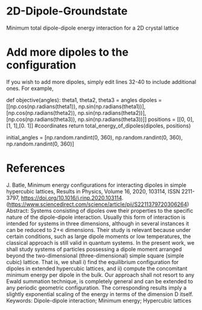 # 2D-Dipole-Groundstate
Minimum total dipole-dipole energy interaction for a 2D crystal lattice

# Add more dipoles to the configuration
If you wish to add more dipoles, simply edit lines 32-40 to include additional ones. For example,

def objective(angles):
    theta1, theta2, theta3 = angles
    dipoles = [[np.cos(np.radians(theta1)), np.sin(np.radians(theta1))],
               [np.cos(np.radians(theta2)), np.sin(np.radians(theta2))],
               [np.cos(np.radians(theta3)), np.sin(np.radians(theta3))]]
    positions = [[0, 0], [1, 1],[0. 1]] #coordinates
    return total_energy_of_dipoles(dipoles, positions)
    
initial_angles = [np.random.randint(0, 360), np.random.randint(0, 360), np.random.randint(0, 360)]

# References

J. Batle,
Minimum energy configurations for interacting dipoles in simple hypercubic lattices,
Results in Physics,
Volume 16,
2020,
103114,
ISSN 2211-3797,
https://doi.org/10.1016/j.rinp.2020.103114.
(https://www.sciencedirect.com/science/article/pii/S2211379720306264)
Abstract: Systems consisting of dipoles owe their properties to the specific nature of the dipole-dipole interaction. Usually this form of interaction is intended for systems in three dimensions, although in several instances it can be reduced to 2+∊ dimensions. Their study is relevant because under certain conditions, such as large dipole moments or low temperatures, the classical approach is still valid in quantum systems. In the present work, we shall study systems of particles possessing a dipole moment arranged beyond the two-dimensional (three-dimensional) simple square (simple cubic) lattice. That is, we shall i) find the equilibrium configuration for dipoles in extended hypercubic lattices, and ii) compute the concomitant minimum energy per dipole in the bulk. Our approach shall not resort to any Ewald summation technique, is completely general and can be extended to any periodic geometric configuration. The corresponding results imply a slightly exponential scaling of the energy in terms of the dimension D itself.
Keywords: Dipole-dipole interaction; Minimum energy; Hypercubic lattices

